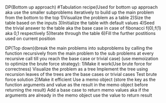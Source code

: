 DP(Bottom up approach)
#Tabulation recipe(Used for bottom up approach aka use the smaller subproblems iteratively to build up the
main problem from the bottom to the top
1)Visualize the problem as a table
2)Size the table based on the inputs
3)Initialize the table with default values
4)Seed the trivial answer to the table aka the base case in case of fibonacci f(0),f(1) aka 0,1 respectively
5)Iterate through the table
6)Fill the further postitions used on current position


DP(Top down)(break the main problems into subproblems by calling the function recursively from the main problem to the
sub problems at every recursive call till you reach the base case or trivial case)
(use memoization to optimize the brute force strategy):
1)Make it work(Use brute force for correctness)
    Visualize the problem as a tree
    Implement the tree using recursion
    leaves of the trees are the base cases or trivial cases
    Test brute force solution
2)Make it efficient
    Use a memo object (store the key as the function arguments and value as the result in the memo object before returning the
result)
    Add a base case to return memo values aka if the arguments are already in the memo object use the value to return result
